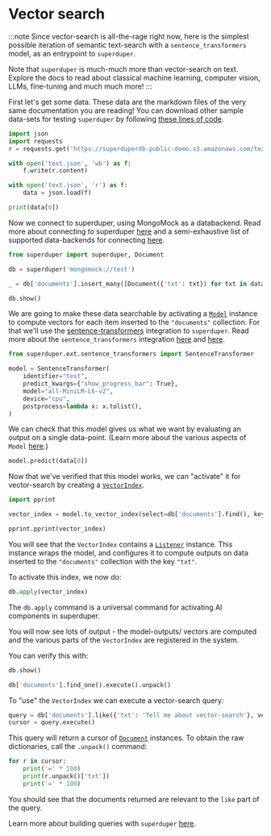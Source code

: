 # Vector search

:::note
Since vector-search is all-the-rage right now, 
here is the simplest possible iteration of semantic 
text-search with a `sentence_transformers` model, 
as an entrypoint to `superduper`.

Note that `superduper` is much-much more than vector-search
on text. Explore the docs to read about classical machine learning, 
computer vision, LLMs, fine-tuning and much much more!
:::


First let's get some data. These data are the markdown files 
of the very same documentation you are reading!
You can download other sample data-sets for testing `superduper`
by following [these lines of code](../reusable_snippets/get_useful_sample_data).


```python
import json
import requests 
r = requests.get('https://superduperdb-public-demo.s3.amazonaws.com/text.json')

with open('text.json', 'wb') as f:
    f.write(r.content)

with open('text.json', 'r') as f:
    data = json.load(f)        

print(data[0])
```

Now we connect to superduper, using MongoMock as a databackend.
Read more about connecting to superduper [here](../core_api/connect) and
a semi-exhaustive list of supported data-backends for connecting [here](../reusable_snippets/connect_to_superduper).


```python
from superduper import superduper, Document

db = superduper('mongomock://test')

_ = db['documents'].insert_many([Document({'txt': txt}) for txt in data]).execute()
```


```python
db.show()
```

We are going to make these data searchable by activating a [`Model`](../apply_api/model) instance 
to compute vectors for each item inserted to the `"documents"` collection.
For that we'll use the [sentence-transformers](https://sbert.net/) integration to `superduper`.
Read more about the `sentence_transformers` integration [here](../ai_integrations/sentence_transformers)
and [here](../../api/ext/sentence_transformers/).


```python
from superduper.ext.sentence_transformers import SentenceTransformer

model = SentenceTransformer(
    identifier="test",
    predict_kwargs={"show_progress_bar": True},
    model="all-MiniLM-L6-v2",
    device="cpu",
    postprocess=lambda x: x.tolist(),
)
```

We can check that this model gives us what we want by evaluating an output 
on a single data-point. (Learn more about the various aspects of `Model` [here](../models/).)


```python
model.predict(data[0])
```

Now that we've verified that this model works, we can "activate" it for 
vector-search by creating a [`VectorIndex`](../apply_api/vector_index).


```python
import pprint

vector_index = model.to_vector_index(select=db['documents'].find(), key='txt')

pprint.pprint(vector_index)
```

You will see that the `VectorIndex` contains a [`Listener`](../apply_api/listener) instance.
This instance wraps the model, and configures it to compute outputs 
on data inserted to the `"documents"` collection with the key `"txt"`.

To activate this index, we now do:


```python
db.apply(vector_index)
```

The `db.apply` command is a universal command for activating AI components in superduper.

You will now see lots of output - the model-outputs/ vectors are computed 
and the various parts of the `VectorIndex` are registered in the system.

You can verify this with:


```python
db.show()
```


```python
db['documents'].find_one().execute().unpack()
```

To "use" the `VectorIndex` we can execute a vector-search query:


```python
query = db['documents'].like({'txt': 'Tell me about vector-search'}, vector_index=vector_index.identifier, n=3).find()
cursor = query.execute()
```

This query will return a cursor of [`Document`](../fundamentals/document) instances.
To obtain the raw dictionaries, call the `.unpack()` command:


```python
for r in cursor:
    print('=' * 100)
    print(r.unpack()['txt'])
    print('=' * 100)
```

You should see that the documents returned are relevant to the `like` part of the 
query.

Learn more about building queries with `superduper` [here](../execute_api/overview.md).
